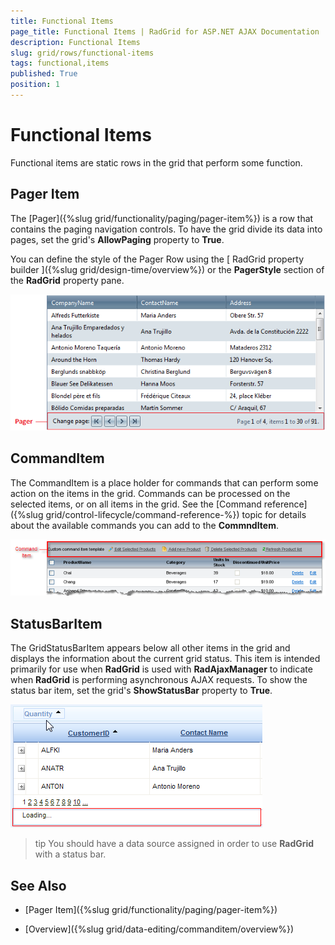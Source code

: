 ```yaml
---
title: Functional Items
page_title: Functional Items | RadGrid for ASP.NET AJAX Documentation
description: Functional Items
slug: grid/rows/functional-items
tags: functional,items
published: True
position: 1
---
```


# Functional Items



Functional items are static rows in the grid that perform some function.

## Pager Item

The [Pager]({%slug grid/functionality/paging/pager-item%}) is a row that contains the paging navigation controls. To have the grid divide its data into pages, set the grid's **AllowPaging** property to **True**.

You can define the style of the Pager Row using the [ RadGrid property builder ]({%slug grid/design-time/overview%}) or the **PagerStyle** section of the **RadGrid** property pane.

![Pager](images/grd_Pager.png)

## CommandItem

The CommandItem is a place holder for commands that can perform some action on the items in the grid. Commands can be processed on the selected items, or on all items in the grid. See the [Command reference]({%slug grid/control-lifecycle/command-reference-%}) topic for details about the available commands you can add to the **CommndItem**.

![](images/grd_CommandItemTemplate_markedup2.png)

## StatusBarItem

The GridStatusBarItem appears below all other items in the grid and displays the information about the current grid status. This item is intended primarily for use when **RadGrid** is used with **RadAjaxManager** to indicate when **RadGrid** is performing asynchronous AJAX requests. To show the status bar item, set the grid's **ShowStatusBar** property to **True**.

![GridStatusBarItem](images/grd_GridStatusBarItem.png)

>tip You should have a data source assigned in order to use **RadGrid** with a status bar.
>


## See Also

 * [Pager Item]({%slug grid/functionality/paging/pager-item%})

 * [Overview]({%slug grid/data-editing/commanditem/overview%})
